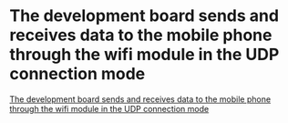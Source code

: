# The development board sends and receives data to the mobile phone through the wifi module in the UDP connection mode
[The development board sends and receives data to the mobile phone through the wifi module in the UDP connection mode](https://aiwithcloud.com/2022/09/19/the_development_board_sends_and_receives_data_to_the_mobile_phone_through_the_wifi_module_in_the_udp_connection_mode/)